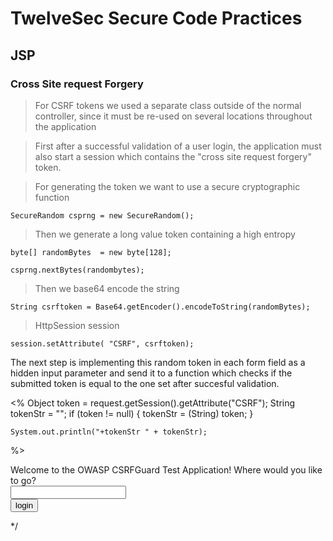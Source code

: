 TwelveSec Secure Code Practices 
================================

JSP
-------------------------

### Cross Site request Forgery 


> For CSRF tokens we used a separate class outside of the normal controller, since
> it must be re-used on several locations throughout the application

> First after a successful validation of a user login, the application must also start a session
> which contains the "cross site request forgery" token.

> For generating the token we want to use a secure cryptographic function

```SecureRandom csprng = new SecureRandom();```

> Then we generate a long value token containing a high entropy

```byte[] randomBytes  = new byte[128];```

```csprng.nextBytes(randombytes);```

> Then we base64 encode the string

```String csrftoken = Base64.getEncoder().encodeToString(randomBytes);```


> HttpSession session 

```session.setAttribute( "CSRF", csrftoken);```

The next step is implementing this random token in each form field as a hidden input parameter
and send it to a function which checks if the submitted token is equal to the one set after succesful validation.

<%
    Object token = request.getSession().getAttribute("CSRF");
    String tokenStr = "";
    if (token != null) {
        tokenStr = (String) token;
    }

    System.out.println("+tokenStr " + tokenStr);
%>
<html>
<head>
<meta http-equiv="Content-Type" content="text/html; charset=ISO-8859-1">
<title>Insert title here</title>
</head>
<body>
Welcome to the OWASP CSRFGuard Test Application! Where would you like
    to go?
    <br />
    <form action="/Home/csrf" method="post">
        <input type="text" name="testValue" /> 
			<br/> 
			<input type="hidden" value="<%=tokenStr%>" name="token" />
			<input type="submit" value="login">
		</form>
*/
